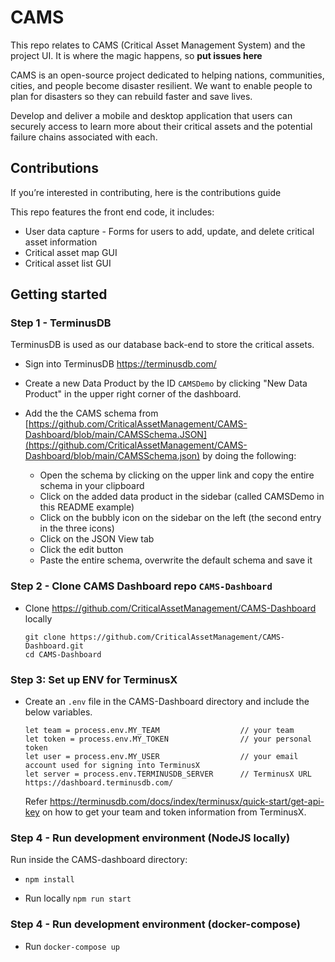 # CAMS
This repo relates to CAMS (Critical Asset Management System) and the project UI. It is where the magic happens, so **put issues here**

CAMS is an open-source project dedicated to helping nations, communities, cities, and people become disaster resilient. We want to enable people to plan for disasters so they can rebuild faster and save lives.

Develop and deliver a mobile and desktop application that users can securely access to learn more about their critical assets and the potential failure chains associated with each.

## Contributions

If you’re interested in contributing, here is the contributions guide

This repo features the front end code, it includes:

- User data capture - Forms for users to add, update, and delete critical asset information
- Critical asset map GUI
- Critical asset list GUI

## Getting started

### Step 1 - TerminusDB

TerminusDB is used as our database back-end to store the critical assets.

- Sign into TerminusDB https://terminusdb.com/

- Create a new Data Product by the ID ```CAMSDemo``` by clicking "New Data Product" in the upper right corner of the dashboard.

- Add the the CAMS schema from [https://github.com/CriticalAssetManagement/CAMS-Dashboard/blob/main/CAMSSchema.JSON](https://github.com/CriticalAssetManagement/CAMS-Dashboard/blob/main/CAMSSchema.json) by doing the following:
  - Open the schema by clicking on the upper link and copy the entire schema in your clipboard
  - Click on the added data product in the sidebar (called CAMSDemo in this README example)
  - Click on the bubbly icon on the sidebar on the left (the second entry in the three icons)
  - Click on the JSON View tab
  - Click the edit button
  - Paste the entire schema, overwrite the default schema and save it

### Step 2 - Clone CAMS Dashboard repo ```CAMS-Dashboard```

- Clone https://github.com/CriticalAssetManagement/CAMS-Dashboard locally
  ```
  git clone https://github.com/CriticalAssetManagement/CAMS-Dashboard.git
  cd CAMS-Dashboard
  ```

### Step 3: Set up ENV for TerminusX

- Create an ```.env``` file in the CAMS-Dashboard directory and include the below variables.

    ```
    let team = process.env.MY_TEAM                  // your team
    let token = process.env.MY_TOKEN                // your personal token
    let user = process.env.MY_USER                  // your email account used for signing into TerminusX
    let server = process.env.TERMINUSDB_SERVER      // TerminusX URL https://dashboard.terminusdb.com/
    ```

    Refer https://terminusdb.com/docs/index/terminusx/quick-start/get-api-key on how to get your team and token information
    from TerminusX.

### Step 4 - Run development environment (NodeJS locally)

Run inside the CAMS-dashboard directory:
- `npm install`


- Run locally `npm run start`

### Step 4 - Run development environment (docker-compose)

- Run `docker-compose up`
